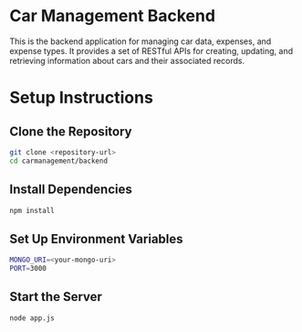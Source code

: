 # **Car Management Backend**

This is the backend application for managing car data, expenses, and expense types. It provides a set of RESTful APIs for creating, updating, and retrieving information about cars and their associated records.

# Setup Instructions

## Clone the Repository
```bash
git clone <repository-url>
cd carmanagement/backend
```

## Install Dependencies
```bash
npm install
```

## Set Up Environment Variables
```bash
MONGO_URI=<your-mongo-uri>
PORT=3000
```

## Start the Server
```bash
node app.js
```
